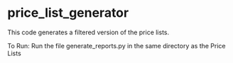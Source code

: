 # price_list_generator

This code generates a filtered version of the price lists. 

To Run: 
Run the file generate_reports.py in the same directory as the Price Lists 
